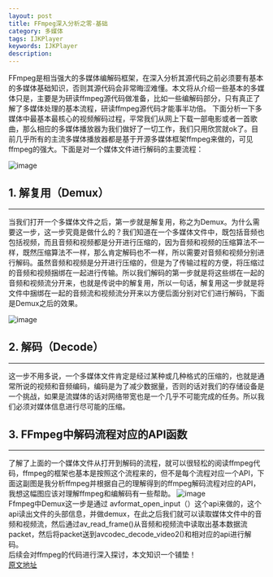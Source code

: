 ```yaml
---
layout: post
title: FFmpeg深入分析之零-基础
category: 多媒体
tags: IJKPlayer
keywords: IJKPlayer
description:
---
```


FFmpeg是相当强大的多媒体编解码框架，在深入分析其源代码之前必须要有基本的多媒体基础知识，否则其源代码会非常晦涩难懂。本文将从介绍一些基本的多媒体只是，主要是为研读ffmpeg源代码做准备，比如一些编解码部分，只有真正了解了多媒体处理的基本流程，研读ffmpeg源代码才能事半功倍。
下面分析一下多媒体中最基本最核心的视频解码过程，平常我们从网上下载一部电影或者一首歌曲，那么相应的多媒体播放器为我们做好了一切工作，我们只用欣赏就ok了。目前几乎所有的主流多媒体播放器都是基于开源多媒体框架ffmpeg来做的，可见ffmpeg的强大。下面是对一个媒体文件进行解码的主要流程：

![image](../../../upload/26611383_1383570082Eed9.jpg)

##  1.	解复用（Demux）
---

当我们打开一个多媒体文件之后，第一步就是解复用，称之为Demux。为什么需要这一步，这一步究竟是做什么的？我们知道在一个多媒体文件中，既包括音频也包括视频，而且音频和视频都是分开进行压缩的，因为音频和视频的压缩算法不一样，既然压缩算法不一样，那么肯定解码也不一样，所以需要对音频和视频分别进行解码。虽然音频和视频是分开进行压缩的，但是为了传输过程的方便，将压缩过的音频和视频捆绑在一起进行传输。所以我们解码的第一步就是将这些绑在一起的音频和视频流分开来，也就是传说中的解复用，所以一句话，解复用这一步就是将文件中捆绑在一起的音频流和视频流分开来以方便后面分别对它们进行解码，下面是Demux之后的效果。

![image](../../../upload/26611383_1383570262D3Zs.jpg)

##  2.	解码（Decode）
---

这一步不用多说，一个多媒体文件肯定是经过某种或几种格式的压缩的，也就是通常所说的视频和音频编码，编码是为了减少数据量，否则的话对我们的存储设备是一个挑战，如果是流媒体的话对网络带宽也是一个几乎不可能完成的任务。所以我们必须对媒体信息进行尽可能的压缩。

##  3.	FFmpeg中解码流程对应的API函数
---

了解了上面的一个媒体文件从打开到解码的流程，就可以很轻松的阅读ffmpeg代码，ffmpeg的框架也基本是按照这个流程来的，但不是每个流程对应一个API，下面这副图是我分析ffmpeg并根据自己的理解得到的ffmpeg解码流程对应的API，我想这幅图应该对理解ffmpeg和编解码有一些帮助。
![image](../../../upload/26611383_1383570533krME.jpg)  
Ffmpeg中Demux这一步是通过
avformat_open_input（）这个api来做的，这个api读出文件的头部信息，并做demux，在此之后我们就可以读取媒体文件中的音频和视频流，然后通过av_read_frame()从音频和视频流中读取出基本数据流packet，然后将packet送到avcodec_decode_video2()和相对应的api进行解码。  
后续会对ffmpeg的代码进行深入探讨，本文知识一个铺垫！  
[原文地址](http://blog.chinaunix.net/uid-26611383-id-3976154.html)